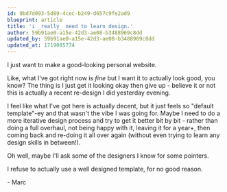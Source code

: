 ```yaml
---
id: 9bd7d093-5d89-4cec-b249-d657c9fe2ad9
blueprint: article
title: 'i _really_ need to learn design.'
author: 59b91ae0-a15e-42d3-ae08-b3488969c8dd
updated_by: 59b91ae0-a15e-42d3-ae08-b3488969c8dd
updated_at: 1719085774
---
```

I just want to make a good-looking personal website.

Like, what I've got right now is _fine_ but I want it to actually look good, you know? The thing is I just get it looking okay then give up - believe it or not this is actually a recent re-design I did yesterday evening.

I feel like what I've got here is actually decent, but it just feels so "default template"-ey and that wasn't the vibe I was going for. Maybe I need to do a more iterative design process and try to get it better bit by bit - rather than doing a full overhaul, not being happy with it, leaving it for a year+, then coming back and re-doing it all over again (without even trying to learn any design skills in between!).

Oh well, maybe I'll ask some of the designers I know for some pointers.

I refuse to actually use a well designed template, for no good reason.

\- Marc